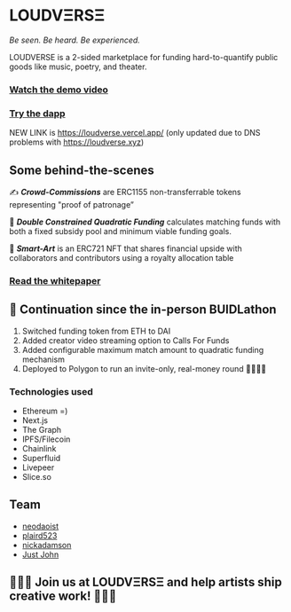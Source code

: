 # LOUDVΞRSΞ
_Be seen. Be heard. Be experienced._

LOUDVERSE is a 2-sided marketplace for funding hard-to-quantify public goods like music, poetry, and theater.

### [Watch the demo video](https://www.dropbox.com/sh/cizir6uy73hzof5/AADIp7qNw-t7ywOOeZ3W6Pyma?dl=0)

### [Try the dapp](https://loudverse.vercel.app/)
NEW LINK is https://loudverse.vercel.app/ (only updated due to DNS problems with https://loudverse.xyz)

## Some behind-the-scenes
✍️ _**Crowd-Commissions**_ are ERC1155 non-transferrable tokens representing "proof of patronage”

🧾 _**Double Constrained Quadratic Funding**_ calculates matching funds with both a fixed subsidy pool and minimum viable funding goals. 

🎨 _**Smart-Art**_ is an ERC721 NFT that shares financial upside with collaborators and contributors using a royalty allocation table

### [Read the whitepaper](https://github.com/neodaoist/loudverse/blob/main/dcqf_whitepaper.pdf)

## 🚀 Continuation since the in-person BUIDLathon
1) Switched funding token from ETH to DAI
2) Added creator video streaming option to Calls For Funds
3) Added configurable maximum match amount to quadratic funding mechanism
4) Deployed to Polygon to run an invite-only, real-money round 🙌🙌🙌🙌

### Technologies used
- Ethereum =)
- Next.js
- The Graph
- IPFS/Filecoin
- Chainlink
- Superfluid
- Livepeer
- Slice.so

## Team
- [neodaoist](https://github.com/neodaoist/)
- [plaird523](https://github.com/plaird523)
- [nickadamson](https://github.com/nickadamson)
- [Just John](https://github.com/dlsso)

## 🌴🌱🌲 Join us at LOUDVΞRSΞ and help artists ship creative work! 💚🌿🍀 
